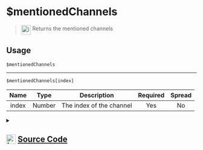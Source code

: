 # $mentionedChannels
> <img align="top" src="https://upload.wikimedia.org/wikipedia/commons/thumb/e/e4/Infobox_info_icon.svg/160px-Infobox_info_icon.svg.png?20150409153300" alt="image" width="25" height="auto"> Returns the mentioned channels
## Usage
```
$mentionedChannels
```
---
```
$mentionedChannels[index]
```
| Name | Type | Description | Required | Spread
| :---: | :---: | :---: | :---: | :---: |
index | Number | The index of the channel | Yes | No
<details>
<summary>
    
## <img align="top" src="https://cdn4.iconfinder.com/data/icons/iconsimple-logotypes/512/github-512.png" alt="image" width="25" height="auto">  [Source Code](https://github.com/tryforge/ForgeScript-V2/blob/main/src/native/mentionedChannels.ts)
    
</summary>
    
```ts
import { ArgType, NativeFunction, Return } from "../structures"

export default new NativeFunction({
    name: "$mentionedChannels",
    version: "1.0.0",
    brackets: false,
    description: "Returns the mentioned channels",
    unwrap: true,
    args: [
        {
            name: "index",
            description: "The index of the channel",
            rest: false,
            type: ArgType.Number,
            required: true
        }
    ],
    execute(ctx, [ i ]) {
        return Return.success(
            this.hasFields ?
                ctx.message?.mentions.channels.at(i)?.id :
                ctx.message?.mentions.channels.map(x => x.id).join(", ")
        )
    },
})
```
    
</details>